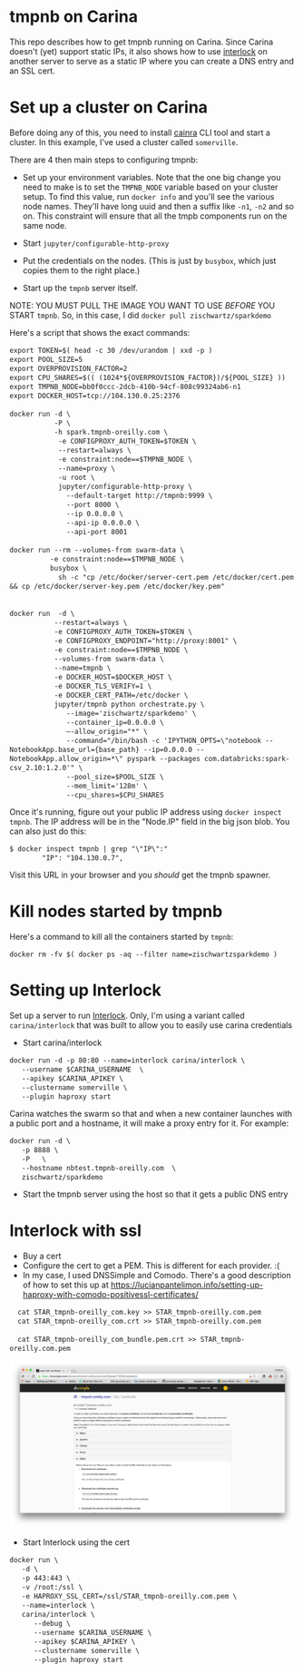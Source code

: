 # tmpnb on Carina

This repo describes how to get tmpnb running on Carina.  Since Carina doesn't (yet) support static IPs, it also shows how to use [interlock](https://github.com/ehazlett/interlock) on another server to serve as a static IP where you can create a DNS entry and an SSL cert.


# Set up a cluster on Carina

Before doing any of this, you need to install [cainra](https://github.com/getcarina/carina) CLI tool and start a cluster.  In this example, I've used a cluster called `somerville`.

There are 4 then main steps to configuring tmpnb:

* Set up your environment variables.  Note that the one big change you need to make is to set the `TMPNB_NODE` variable based on your cluster setup.  To find this value, run `docker info` and you'll see the various node names.  They'll have long uuid and then a suffix like `-n1`, `-n2` and so on.  This constraint will ensure that all the tmpb components run on the same node.

* Start `jupyter/configurable-http-proxy`

* Put the credentials on the nodes.  (This is just by `busybox`, which just copies them to the right place.)

* Start up the `tmpnb` server itself.  

NOTE: YOU MUST PULL THE IMAGE YOU WANT TO USE *BEFORE* YOU START `tmpnb`.  So, in this case, I did `docker pull zischwartz/sparkdemo`  

Here's a script that shows the exact commands:

```
export TOKEN=$( head -c 30 /dev/urandom | xxd -p )
export POOL_SIZE=5
export OVERPROVISION_FACTOR=2
export CPU_SHARES=$(( (1024*${OVERPROVISION_FACTOR})/${POOL_SIZE} ))
export TMPNB_NODE=bb0f0ccc-2dcb-410b-94cf-808c99324ab6-n1
export DOCKER_HOST=tcp://104.130.0.25:2376

docker run -d \
           -P \
           -h spark.tmpnb-oreilly.com \
            -e CONFIGPROXY_AUTH_TOKEN=$TOKEN \
            --restart=always \
            -e constraint:node==$TMPNB_NODE \
            --name=proxy \
            -u root \
            jupyter/configurable-http-proxy \
              --default-target http://tmpnb:9999 \
              --port 8000 \
              --ip 0.0.0.0 \
              --api-ip 0.0.0.0 \
              --api-port 8001

docker run --rm --volumes-from swarm-data \
          -e constraint:node==$TMPNB_NODE \
          busybox \
            sh -c "cp /etc/docker/server-cert.pem /etc/docker/cert.pem && cp /etc/docker/server-key.pem /etc/docker/key.pem"


docker run  -d \
           --restart=always \
           -e CONFIGPROXY_AUTH_TOKEN=$TOKEN \
           -e CONFIGPROXY_ENDPOINT="http://proxy:8001" \
           -e constraint:node==$TMPNB_NODE \
           --volumes-from swarm-data \
           --name=tmpnb \
           -e DOCKER_HOST=$DOCKER_HOST \
           -e DOCKER_TLS_VERIFY=1 \
           -e DOCKER_CERT_PATH=/etc/docker \
           jupyter/tmpnb python orchestrate.py \
              --image='zischwartz/sparkdemo' \
              --container_ip=0.0.0.0 \
              —-allow_origin="*" \
              --command="/bin/bash -c 'IPYTHON_OPTS=\"notebook --NotebookApp.base_url={base_path} --ip=0.0.0.0 --NotebookApp.allow_origin=*\" pyspark --packages com.databricks:spark-csv_2.10:1.2.0'" \
              --pool_size=$POOL_SIZE \
              --mem_limit='128m' \
              --cpu_shares=$CPU_SHARES
```

Once it's running, figure out your public IP address using `docker inspect tmpnb`.  The IP address will be in the "Node.IP" field in the big json blob.  You can also just do this:

```
$ docker inspect tmpnb | grep "\"IP\":"
        "IP": "104.130.0.7",
```

Visit this URL in your browser and you *should* get the tmpnb spawner.

# Kill nodes started by tmpnb

Here's a command to kill all the containers started by `tmpnb`:

```
docker rm -fv $( docker ps -aq --filter name=zischwartzsparkdemo )
```

# Setting up Interlock

Set up a server to run [Interlock](https://github.com/ehazlett/interlock).  Only, I'm using a variant called `carina/interlock` that was built to allow you to easily use carina credentials

* Start carina/interlock

```
docker run -d -p 80:80 --name=interlock carina/interlock \
   --username $CARINA_USERNAME  \
   --apikey $CARINA_APIKEY \
   --clustername somerville \
   --plugin haproxy start
```

Carina watches the swarm so that and when a new container launches with a public port and a hostname, it will make a proxy entry for it.  For example:

```
docker run -d \
   -p 8888 \
   -P   \
   --hostname nbtest.tmpnb-oreilly.com  \
   zischwartz/sparkdemo
```

* Start the tmpnb server using the host so that it gets a public DNS entry

# Interlock with ssl

* Buy a cert
* Configure the cert to get a PEM.  This is different for each provider.  :(
* In my case, I used DNSSimple and Comodo.  There's a good description of how to set this up at
https://lucianpantelimon.info/setting-up-haproxy-with-comodo-positivessl-certificates/

```
  cat STAR_tmpnb-oreilly_com.key >> STAR_tmpnb-oreilly.com.pem
  cat STAR_tmpnb-oreilly_com.crt >> STAR_tmpnb-oreilly.com.pem

  cat STAR_tmpnb-oreilly_com_bundle.pem.crt >> STAR_tmpnb-oreilly.com.pem
```

<img src="dnssimple-cert.png"/>

* Start Interlock using the cert


```
docker run \
   -d \
   -p 443:443 \
   -v /root:/ssl \
   -e HAPROXY_SSL_CERT=/ssl/STAR_tmpnb-oreilly.com.pem \
   --name=interlock \
   carina/interlock \
      --debug \
      --username $CARINA_USERNAME \
      --apikey $CARINA_APIKEY \
      --clustername somerville \
      --plugin haproxy start
```   
